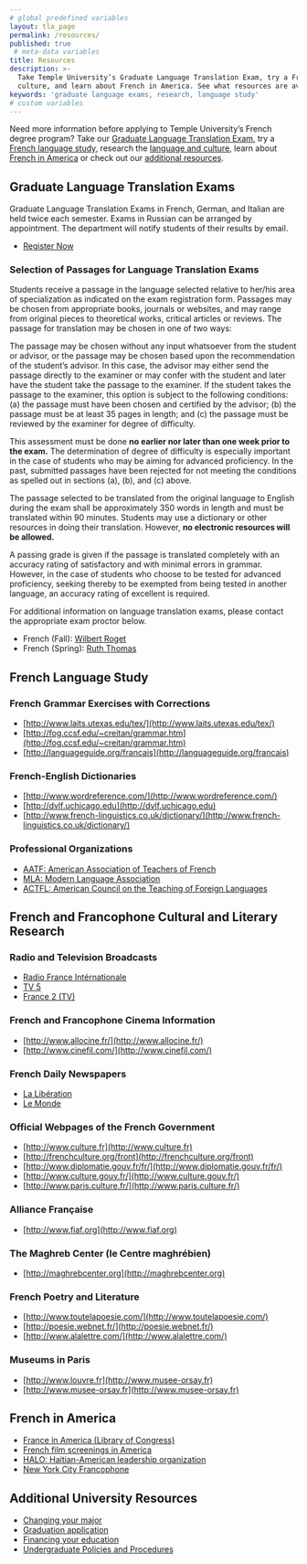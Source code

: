 ```yaml
---
# global predefined variables
layout: tla_page
permalink: /resources/
published: true
 # meta-data variables
title: Resources
description: >-
  Take Temple University’s Graduate Language Translation Exam, try a French language study, research the language and
  culture, and learn about French in America. See what resources are available to you at the College of Liberal Arts.
keywords: 'graduate language exams, research, language study'
# custom variables
---
```

Need more information before applying to Temple University’s French degree program? Take our [Graduate Language Translation Exam](#graduate-language-translation-exams), try a [French language study](#french-language-study), research the [language and culture](#french-and-francophone-cultural-and-literary-research), learn about [French in America](#french-in-america) or check out our [additional resources](#additional-university-resources).

## Graduate Language Translation Exams
Graduate Language Translation Exams in French, German, and Italian are held twice each semester. Exams in Russian can be arranged by appointment. The department will notify students of their results by email.

- [Register Now](https://form.jotform.com/80604468472157)

### Selection of Passages for Language Translation Exams
Students receive a passage in the language selected relative to her/his area of specialization as indicated on the exam registration form. Passages may be chosen from appropriate books, journals or websites, and may range from original pieces to theoretical works, critical articles or reviews. The passage for translation may be chosen in one of two ways:

The passage may be chosen without any input whatsoever from the student or advisor, or the passage may be chosen based upon the recommendation of the student’s advisor. In this case, the advisor may either send the passage directly to the examiner or may confer with the student and later have the student take the passage to the examiner. If the student takes the passage to the examiner, this option is subject to the following conditions: (a) the passage must have been chosen and certified by the advisor; (b) the passage must be at least 35 pages in length; and (c) the passage must be reviewed by the examiner for degree of difficulty. 

This assessment must be done **no earlier nor later than one week prior to the exam.** The determination of degree of difficulty is especially important in the case of students who may be aiming for advanced proficiency. In the past, submitted passages have been rejected for not meeting the conditions as spelled out in sections (a), (b), and (c) above.

The passage selected to be translated from the original language to English during the exam shall be approximately 350 words in length and must be translated within 90 minutes. Students may use a dictionary or other resources in doing their translation. However, **no electronic resources will be allowed.**

A passing grade is given if the passage is translated completely with an accuracy rating of satisfactory and with minimal errors in grammar. However, in the case of students who choose to be tested for advanced proficiency, seeking thereby to be exempted from being tested in another language, an accuracy rating of excellent is required.

For additional information on language translation exams, please contact the appropriate exam proctor below.

- French (Fall): [Wilbert Roget](mailto:wilbert@temple.edu)
- French (Spring): [Ruth Thomas](mailto:rpthomas@temple.edu)

## French Language Study

### French Grammar Exercises with Corrections
- [http://www.laits.utexas.edu/tex/](http://www.laits.utexas.edu/tex/)
- [http://fog.ccsf.edu/~creitan/grammar.htm](http://fog.ccsf.edu/~creitan/grammar.htm)
- [http://languageguide.org/francais](http://languageguide.org/francais)

### French-English Dictionaries
- [http://www.wordreference.com/](http://www.wordreference.com/)
- [http://dvlf.uchicago.edu](http://dvlf.uchicago.edu)
- [http://www.french-linguistics.co.uk/dictionary/](http://www.french-linguistics.co.uk/dictionary/)

### Professional Organizations
- [AATF: American Association of Teachers of French](http://www.frenchteachers.org/)
- [MLA:  Modern Language Association](http://www.mla.org/)
- [ACTFL: American Council on the Teaching of Foreign Languages](http://www.actfl.org/?pageid=1)

## French and Francophone Cultural and Literary Research

### Radio and Television Broadcasts
- [Radio France Intérnationale](http://www.rfi.fr/)
- [TV 5](http://www.tv5monde.com/index.php)
- [France 2 (TV)](http://www.france2.fr/)

### French and Francophone Cinema Information
- [http://www.allocine.fr/](http://www.allocine.fr/)
- [http://www.cinefil.com/](http://www.cinefil.com/)

### French Daily Newspapers
- [La Libération](http://www.liberation.fr/)
- [Le Monde](http://www.lemonde.fr/)

### Official Webpages of the French Government
- [http://www.culture.fr](http://www.culture.fr)
- [http://frenchculture.org/front](http://frenchculture.org/front)
- [http://www.diplomatie.gouv.fr/fr/](http://www.diplomatie.gouv.fr/fr/)
- [http://www.culture.gouv.fr/](http://www.culture.gouv.fr/)
- [http://www.paris.culture.fr/](http://www.paris.culture.fr/)

### Alliance Française
- [http://www.fiaf.org](http://www.fiaf.org)

### The Maghreb Center (le Centre maghrébien)
- [http://maghrebcenter.org](http://maghrebcenter.org)

### French Poetry and Literature
- [http://www.toutelapoesie.com/](http://www.toutelapoesie.com/)
- [http://poesie.webnet.fr/](http://poesie.webnet.fr/)
- [http://www.alalettre.com/](http://www.alalettre.com/)

### Museums in Paris
- [http://www.louvre.fr](http://www.musee-orsay.fr)
- [http://www.musee-orsay.fr](http://www.musee-orsay.fr)

## French in America
- [France in America (Library of Congress)](http://international.loc.gov/intldl/fiahtml/)
- [French film screenings in America](http://www.frenchflicks.com)
- [HALO: Haitian-American leadership organization](http://www.halohaiti.org/)
- [New York City Francophone](http://www.lehman.cuny.edu/deanhum/langlit/french/nycfranc.html)

## Additional University Resources
- [Changing your major](http://www.temple.edu/studentaffairs/orientation/freshman-orientation/changing-your-major.asp)
- [Graduation application](http://www.temple.edu/registrar/students/graduation/)
- [Financing your education](http://sfs.temple.edu/)
- [Undergraduate Policies and Procedures](http://bulletin.temple.edu/undergraduate/academic-policies/)

